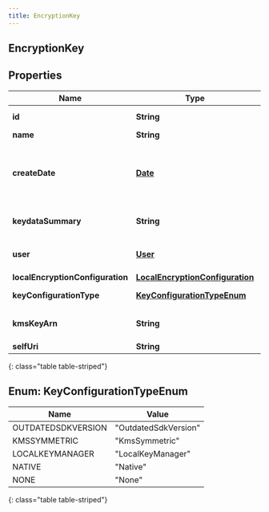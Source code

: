 ```yaml
---
title: EncryptionKey
---
```


## EncryptionKey

## Properties

| Name                             | Type                                                                                     | Description                                                                                                          | Notes      |
| -------------------------------- | ---------------------------------------------------------------------------------------- | -------------------------------------------------------------------------------------------------------------------- | ---------- |
| **id**                           | <!----><!---->**String**<!---->                                                          | The globally unique identifier for the object.                                                                       | [optional] |
| **name**                         | <!----><!---->**String**<!---->                                                          |                                                                                                                      | [optional] |
| **createDate**                   | <!----><!---->[**Date**](Date.md)<!---->                                                 | create date of the key pair. Date time is represented as an ISO-8601 string. For example: yyyy-MM-ddTHH:mm:ss[.mmm]Z | [optional] |
| **keydataSummary**               | <!----><!---->**String**<!---->                                                          | key data summary (base 64 encoded public key)                                                                        | [optional] |
| **user**                         | <!----><!---->[**User**](User.md)<!---->                                                 | user that requested generation of public key                                                                         | [optional] |
| **localEncryptionConfiguration** | <!----><!---->[**LocalEncryptionConfiguration**](LocalEncryptionConfiguration.md)<!----> | Local configuration                                                                                                  | [optional] |
| **keyConfigurationType**         | [**KeyConfigurationTypeEnum**](#KeyConfigurationTypeEnum)<!---->                         | Key type used in this configuration                                                                                  | [optional] |
| **kmsKeyArn**                    | <!----><!---->**String**<!---->                                                          | ARN of internal key to be wrapped by AWS KMS Symmetric key                                                           | [optional] |
| **selfUri**                      | <!----><!---->**String**<!---->                                                          | The URI for this object                                                                                              | [optional] |

{: class="table table-striped"}

<a name="KeyConfigurationTypeEnum"></a>

## Enum: KeyConfigurationTypeEnum

| Name               | Value                          |
| ------------------ | ------------------------------ |
| OUTDATEDSDKVERSION | &quot;OutdatedSdkVersion&quot; |
| KMSSYMMETRIC       | &quot;KmsSymmetric&quot;       |
| LOCALKEYMANAGER    | &quot;LocalKeyManager&quot;    |
| NATIVE             | &quot;Native&quot;             |
| NONE               | &quot;None&quot;               |

{: class="table table-striped"}
